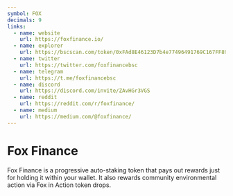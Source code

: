 ```yaml
---
symbol: FOX
decimals: 9
links:
  - name: website
    url: https://foxfinance.io/
  - name: explorer
    url: https://bscscan.com/token/0xFAd8E46123D7b4e77496491769C167FF894d2ACB
  - name: twitter
    url: https://twitter.com/foxfinancebsc
  - name: telegram
    url: https://t.me/foxfinancebsc
  - name: discord
    url: https://discord.com/invite/ZAvHGr3VGS
  - name: reddit
    url: https://reddit.com/r/foxfinance/
  - name: medium
    url: https://medium.com/@foxfinance/
---
```


# Fox Finance

Fox Finance is a progressive auto-staking token that pays out rewards just for holding it within your wallet. It also rewards community environmental action via Fox in Action token drops.
